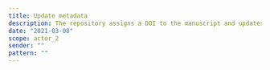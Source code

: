 ```yaml
---
title: Update metadata
description: The repository assigns a DOI to the manuscript and updates its metadata to indicate the new status as "endorsed".
date: "2021-03-08"
scope: actor_2
sender: ""
pattern: ""
---
```



